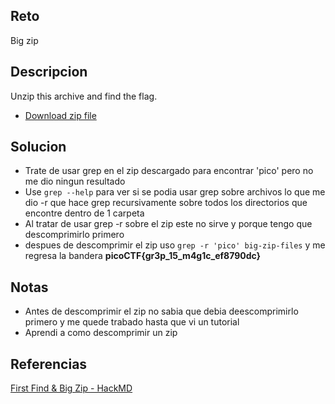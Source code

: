 ## Reto
Big zip

## Descripcion
Unzip this archive and find the flag.

- [Download zip file](https://artifacts.picoctf.net/c/505/big-zip-files.zip)

## Solucion
- Trate de usar grep en el zip descargado para encontrar 'pico' pero no me dio ningun resultado
- Use `grep --help` para ver si se podia usar grep sobre archivos lo que me dio -r que hace grep recursivamente sobre todos los directorios que encontre dentro de 1 carpeta
- Al tratar de usar grep -r sobre  el zip este no sirve y porque tengo que descomprimirlo primero
- despues de descomprimir el zip uso `grep -r 'pico' big-zip-files` y me regresa la bandera **picoCTF{gr3p_15_m4g1c_ef8790dc}**

## Notas
- Antes de descomprimir el zip no sabia que debia deescomprimirlo primero y me quede trabado hasta que vi un tutorial
- Aprendi a como descomprimir un zip

## Referencias
[First Find & Big Zip <grep> - HackMD](https://hackmd.io/@nataliepjlin/SknjWeri3)